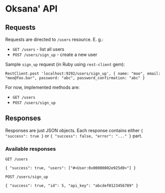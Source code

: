 # Oksana' API

## Requests

Requests are directed to `/users` resource. E. g.:

* `GET /users` - list all users
* `POST /users/sign_up` - create a new user

Sample `sign_up` request (in Ruby using `rest-client` gem):

    RestClient.post 'localhost:9292/users/sign_up', { name: "moo", email: "moo@foo.bar", password: "abc", password_confirmation: "abc" }

For now, implemented methods are:

* `GET /users`
* `POST /users/sign_up`

## Responses

Responses are just JSON objects. Each response contains either `{ "success": true }` or `{ "success": false, "error": "..." }` part.

### Available responses

`GET /users`

    { "success": true, "users": ["#<User:0x00000002e925d0>"] }

`POST /users/sign_up`

    { "success": true, "id": 5, "api_key": "abcdef0123456789" }